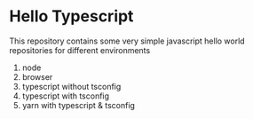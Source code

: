 # Hello Typescript

This repository contains some very simple javascript hello world repositories for different environments

1. node
2. browser
3. typescript without tsconfig
4. typescript with tsconfig
5. yarn with typescript & tsconfig
